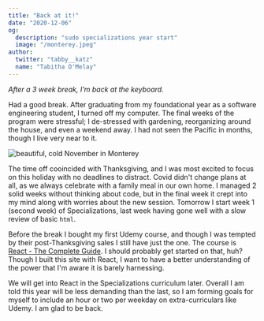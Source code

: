 ```yaml
---
title: "Back at it!"
date: "2020-12-06"
og:
  description: "sudo specializations year start"
  image: "/monterey.jpeg"
author:
  twitter: "tabby__katz"
  name: "Tabitha O'Melay"
---
```


_After a 3 week break, I'm back at the keyboard._

 Had a good break. After graduating from my foundational year as a software engineering student, I turned off my computer. The final weeks of the program were stressful; I de-stressed with gardening, reorganizing around the house, and even a weekend away. I had not seen the Pacific in months, though I live very near to it.

![beautiful, cold November in Monterey](/monterey.jpeg)


The time off cooincided with Thanksgiving, and I was most excited to focus on this holiday with no deadlines to distract. Covid didn't change plans at all, as we always celebrate with a family meal in our own home. I managed 2 solid weeks without thinking about code, but in the final week it crept into my mind along with worries about the new session. Tomorrow I start week 1 (second week) of Specializations, last week having gone well with a slow review of basic `html`.


Before the break I bought my first Udemy course, and though I was tempted by their post-Thanksgiving sales I still have just the one. The course is [React - The Complete Guide](https://www.udemy.com/share/101WbyAEcacVlWR3QF/). I should probably get started on that, huh? Though I built this site with React, I want to have a better understanding of the power that I'm aware it is barely harnessing.


We will get into React in the Specializations curriculum later. Overall I am told this year will be less demanding than the last, so I am forming goals for myself to include an hour or two per weekday on extra-curriculars like Udemy. I am glad to be back.